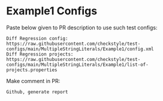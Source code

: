 # Example1 Configs
Paste below given to PR description to use such test configs:
```
Diff Regression config: https://raw.githubusercontent.com/checkstyle/test-configs/main/MultipleStringLiterals/Example1/config.xml
Diff Regression projects: https://raw.githubusercontent.com/checkstyle/test-configs/main/MultipleStringLiterals/Example1/list-of-projects.properties
```
Make comment in PR:
```
Github, generate report
```

